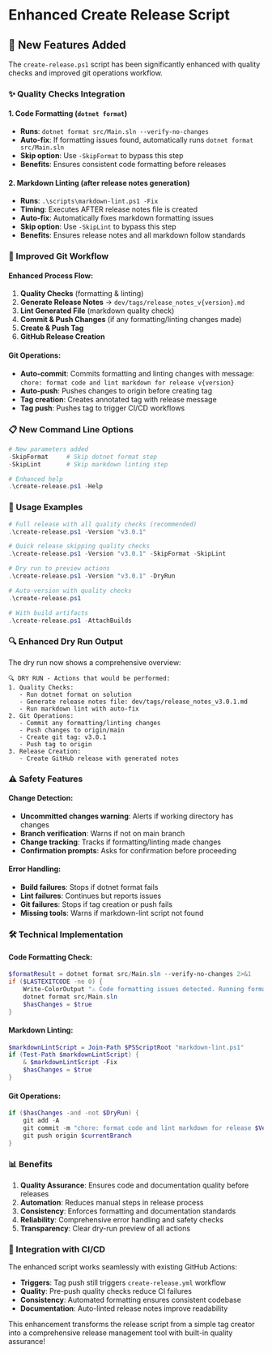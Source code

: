 # Enhanced Create Release Script

## 🚀 New Features Added

The `create-release.ps1` script has been significantly enhanced with quality checks and improved git operations workflow.

### ✨ Quality Checks Integration

#### 1. **Code Formatting** (`dotnet format`)
- **Runs**: `dotnet format src/Main.sln --verify-no-changes`
- **Auto-fix**: If formatting issues found, automatically runs `dotnet format src/Main.sln`
- **Skip option**: Use `-SkipFormat` to bypass this step
- **Benefits**: Ensures consistent code formatting before releases

#### 2. **Markdown Linting** (after release notes generation)
- **Runs**: `.\scripts\markdown-lint.ps1 -Fix`
- **Timing**: Executes AFTER release notes file is created
- **Auto-fix**: Automatically fixes markdown formatting issues
- **Skip option**: Use `-SkipLint` to bypass this step
- **Benefits**: Ensures release notes and all markdown follow standards

### 🔄 Improved Git Workflow

#### Enhanced Process Flow:
1. **Quality Checks** (formatting & linting)
2. **Generate Release Notes** → `dev/tags/release_notes_v{version}.md`
3. **Lint Generated File** (markdown quality check)
4. **Commit & Push Changes** (if any formatting/linting changes made)
5. **Create & Push Tag**
6. **GitHub Release Creation**

#### Git Operations:
- **Auto-commit**: Commits formatting and linting changes with message: `chore: format code and lint markdown for release v{version}`
- **Auto-push**: Pushes changes to origin before creating tag
- **Tag creation**: Creates annotated tag with release message
- **Tag push**: Pushes tag to trigger CI/CD workflows

### 📋 New Command Line Options

```powershell
# New parameters added
-SkipFormat     # Skip dotnet format step
-SkipLint       # Skip markdown linting step

# Enhanced help
.\create-release.ps1 -Help
```

### 🎯 Usage Examples

```powershell
# Full release with all quality checks (recommended)
.\create-release.ps1 -Version "v3.0.1"

# Quick release skipping quality checks
.\create-release.ps1 -Version "v3.0.1" -SkipFormat -SkipLint

# Dry run to preview actions
.\create-release.ps1 -Version "v3.0.1" -DryRun

# Auto-version with quality checks
.\create-release.ps1

# With build artifacts
.\create-release.ps1 -AttachBuilds
```

### 🔍 Enhanced Dry Run Output

The dry run now shows a comprehensive overview:

```
🔍 DRY RUN - Actions that would be performed:
1. Quality Checks:
   - Run dotnet format on solution
   - Generate release notes file: dev/tags/release_notes_v3.0.1.md
   - Run markdown lint with auto-fix
2. Git Operations:
   - Commit any formatting/linting changes
   - Push changes to origin/main
   - Create git tag: v3.0.1
   - Push tag to origin
3. Release Creation:
   - Create GitHub release with generated notes
```

### ⚠️ Safety Features

#### Change Detection:
- **Uncommitted changes warning**: Alerts if working directory has changes
- **Branch verification**: Warns if not on main branch
- **Change tracking**: Tracks if formatting/linting made changes
- **Confirmation prompts**: Asks for confirmation before proceeding

#### Error Handling:
- **Build failures**: Stops if dotnet format fails
- **Lint failures**: Continues but reports issues
- **Git failures**: Stops if tag creation or push fails
- **Missing tools**: Warns if markdown-lint script not found

### 🛠️ Technical Implementation

#### Code Formatting Check:
```powershell
$formatResult = dotnet format src/Main.sln --verify-no-changes 2>&1
if ($LASTEXITCODE -ne 0) {
    Write-ColorOutput "⚠️ Code formatting issues detected. Running format..." "Yellow"
    dotnet format src/Main.sln
    $hasChanges = $true
}
```

#### Markdown Linting:
```powershell
$markdownLintScript = Join-Path $PSScriptRoot "markdown-lint.ps1"
if (Test-Path $markdownLintScript) {
    & $markdownLintScript -Fix
    $hasChanges = $true
}
```

#### Git Operations:
```powershell
if ($hasChanges -and -not $DryRun) {
    git add -A
    git commit -m "chore: format code and lint markdown for release $Version"
    git push origin $currentBranch
}
```

### 📊 Benefits

1. **Quality Assurance**: Ensures code and documentation quality before releases
2. **Automation**: Reduces manual steps in release process
3. **Consistency**: Enforces formatting and documentation standards
4. **Reliability**: Comprehensive error handling and safety checks
5. **Transparency**: Clear dry-run preview of all actions

### 🔄 Integration with CI/CD

The enhanced script works seamlessly with existing GitHub Actions:
- **Triggers**: Tag push still triggers `create-release.yml` workflow
- **Quality**: Pre-push quality checks reduce CI failures
- **Consistency**: Automated formatting ensures consistent codebase
- **Documentation**: Auto-linted release notes improve readability

This enhancement transforms the release script from a simple tag creator into a comprehensive release management tool with built-in quality assurance!
